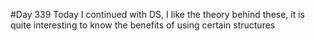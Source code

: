 #Day 339
Today I continued with DS, I like the theory behind these, it is quite interesting to know the benefits of using certain structures